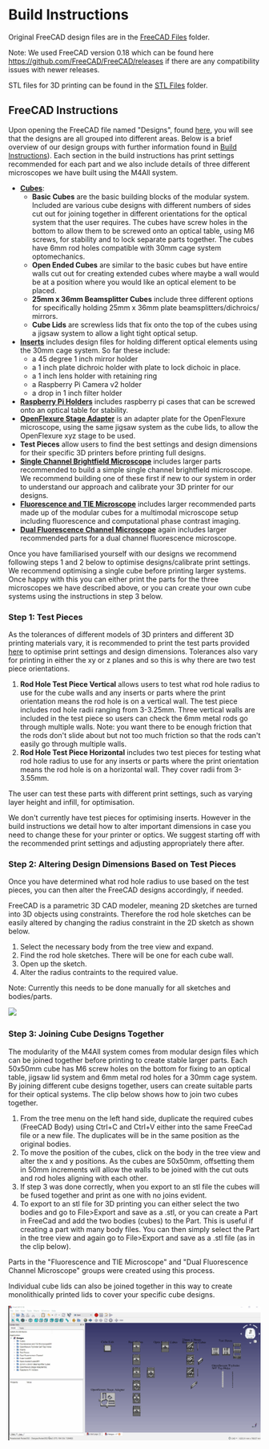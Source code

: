 # Build Instructions

Original FreeCAD design files are in the [FreeCAD Files](https://github.com/NanoBioPhotonics-Strathclyde/M4All/tree/main/3D%20Printer%20Design%20Files/FreeCAD%20Files) folder.

Note: We used FreeCAD version 0.18 which can be found here https://github.com/FreeCAD/FreeCAD/releases if there are any compatibility issues with newer releases.

STL files for 3D printing can be found in the [STL Files](https://github.com/NanoBioPhotonics-Strathclyde/M4All/tree/main/3D%20Printer%20Design%20Files/STL%20Files) folder.

## FreeCAD Instructions

Upon opening the FreeCAD file named "Designs", found [here](https://github.com/NanoBioPhotonics-Strathclyde/M4All/tree/main/3D%20Printer%20Design%20Files/FreeCAD%20Files), you will see that the designs are all grouped into different areas. Below is a brief overview of our design groups with further information found in [Build Instructions](https://github.com/NanoBioPhotonics-Strathclyde/M4All/tree/main/3D%20Printer%20Design%20Files/Build%20Instructions)). Each section in the build instructions has print settings recommended for each part and we also include details of three different microscopes we have built using the M4All system.

* [**Cubes**](https://github.com/NanoBioPhotonics-Strathclyde/M4All/blob/main/3D%20Printer%20Design%20Files/Build%20Instructions/Cubes.md):
  * **Basic Cubes** are the basic building blocks of the modular system. Included are various cube designs with different numbers of sides cut out for joining together in different orientations for the optical system that the user requires. The cubes have screw holes in the bottom to allow them to be screwed onto an optical table, using M6 screws, for stability and to lock separate parts together. The cubes have 6mm rod holes compatible with 30mm cage system optomechanics.
  * **Open Ended Cubes** are similar to the basic cubes but have entire walls cut out for creating extended cubes where maybe a wall would be at a position where you would like an optical element to be placed. 
  * **25mm x 36mm Beamsplitter Cubes** include three different options for specifically holding 25mm x 36mm plate beamsplitters/dichroics/ mirrors.
  * **Cube Lids** are screwless lids that fix onto the top of the cubes using a jigsaw system to allow a light tight optical setup.
* [**Inserts**](https://github.com/NanoBioPhotonics-Strathclyde/M4All/blob/main/3D%20Printer%20Design%20Files/Build%20Instructions/Inserts.md) includes design files for holding different optical elements using the 30mm cage system. So far these include:
  * a 45 degree 1 inch mirror holder
  * a 1 inch plate dichroic holder with plate to lock dichoic in place.
  * a 1 inch lens holder with retaining ring
  * a Raspberry Pi Camera v2 holder
  * a drop in 1 inch filter holder
* [**Raspberry Pi Holders**](https://github.com/NanoBioPhotonics-Strathclyde/M4All/blob/main/3D%20Printer%20Design%20Files/Build%20Instructions/RaspberryPiHolders.md) includes raspberry pi cases that can be screwed onto an optical table for stability.
* [**OpenFlexure Stage Adapter**](https://github.com/NanoBioPhotonics-Strathclyde/M4All/blob/main/3D%20Printer%20Design%20Files/Build%20Instructions/OpenFlexureStageAdapter.md) is an adapter plate for the OpenFlexure microscope, using the same jigsaw system as the cube lids, to allow the OpenFlexure xyz stage to be used.
* **Test Pieces** allow users to find the best settings and design dimensions for their specific 3D printers before printing full designs.
* [**Single Channel Brightfield Microscope**](https://github.com/NanoBioPhotonics-Strathclyde/M4All/blob/main/3D%20Printer%20Design%20Files/Build%20Instructions/SingleChannelBrightfield.md) includes larger parts recommended to build a simple single channel brightfield microscope. We recommend building one of these first if new to our system in order to understand our approach and calibrate your 3D printer for our designs.
* [**Fluorescence and TIE Microscope**](https://github.com/NanoBioPhotonics-Strathclyde/M4All/blob/main/3D%20Printer%20Design%20Files/Build%20Instructions/FluorescenceandTIEMicroscope.md) includes larger recommended parts made up of the modular cubes for a multimodal microscope setup including fluorescence and computational phase contrast imaging.
* [**Dual Fluorescence Channel Microscope**](https://github.com/NanoBioPhotonics-Strathclyde/M4All/blob/main/3D%20Printer%20Design%20Files/Build%20Instructions/DualFluorescenceMicroscope.md) again includes larger recommended parts for a dual channel fluorescence microscope.

Once you have familiarised yourself with our designs we recommend following steps 1 and 2 below to optimise designs/calibrate print settings. We recommend optimising a single cube before printing larger systems. Once happy with this you can either print the parts for the three microscopes we have described above, or you can create your own cube systems using the instructions in step 3 below.

### Step 1: Test Pieces

As the tolerances of different models of 3D printers and different 3D printing materials vary, it is recommended to print the test parts provided [here](https://github.com/NanoBioPhotonics-Strathclyde/M4All/tree/main/3D%20Printer%20Design%20Files/STL%20Files/Test%20Pieces) to optimise print settings and design dimensions. Tolerances also vary for printing in either the xy or z planes and so this is why there are two test piece orientations.

1. **Rod Hole Test Piece Vertical** allows users to test what rod hole radius to use for the cube walls and any inserts or parts where the print orientation means the rod hole is on a vertical wall. The test piece includes rod hole radii ranging from 3-3.25mm. Three vertical walls are included in the test piece so users can check the 6mm metal rods go through multiple walls. Note: you want there to be enough friction that the rods don't slide about but not too much friction so that the rods can't easily go through multiple walls.
2. **Rod Hole Test Piece Horizontal** includes two test pieces for testing what rod hole radius to use for any inserts or parts where the print orientation means the rod hole is on a horizontal wall. They cover radii from 3-3.55mm.

The user can test these parts with different print settings, such as varying layer height and infill, for optimisation.

We don't currently have test pieces for optimising inserts. However in the build instructions we detail how to alter important dimensions in case you need to change these for your printer or optics. We suggest starting off with the recommended print settings and adjusting appropriately there after.

### Step 2: Altering Design Dimensions Based on Test Pieces

Once you have determined what rod hole radius to use based on the test pieces, you can then alter the FreeCAD designs accordingly, if needed.

FreeCAD is a parametric 3D CAD modeler, meaning 2D sketches are turned into 3D objects using constraints. Therefore the rod hole sketches can be easily altered by changing the radius constraint in the 2D sketch as shown below.

1. Select the necessary body from the tree view and expand. 
2. Find the rod hole sketches. There will be one for each cube wall.
3. Open up the sketch.
4. Alter the radius contraints to the required value.

Note: Currently this needs to be done manually for all sketches and bodies/parts.

![](https://github.com/NanoBioPhotonics-Strathclyde/M4All/blob/main/3D%20Printer%20Design%20Files/Instruction%20Clips/EditRodHoleRadius.gif)

### Step 3: Joining Cube Designs Together

The modularity of the M4All system comes from modular design files which can be joined together before printing to create stable larger parts. Each 50x50mm cube has M6 screw holes on the bottom for fixing to an optical table, jigsaw lid system and 6mm metal rod holes for a 30mm cage system. By joining different cube designs together, users can create suitable parts for their optical systems. The clip below shows how to join two cubes together. 

1. From the tree menu on the left hand side, duplicate the required cubes (FreeCAD Body) using Ctrl+C and Ctrl+V either into the same FreeCad file or a new file. The duplicates will be in the same position as the original bodies.
2. To move the position of the cubes, click on the body in the tree view and alter the x and y positions. As the cubes are 50x50mm, offsetting them in 50mm increments will allow the walls to be joined with the cut outs and rod holes aligning with each other.
3. If step 3 was done correctly, when you export to an stl file the cubes will be fused together and print as one with no joins evident. 
4. To export to an stl file for 3D printing you can either select the two bodies and go to File>Export and save as a .stl, or you can create a Part in FreeCad and add the two bodies (cubes) to the Part. This is useful if creating a part with many body files. You can then simply select the Part in the tree view and again go to File>Export and save as a .stl file (as in the clip below).

Parts in the "Fluorescence and TIE Microscope" and "Dual Fluorescence Channel Microscope" groups were created using this process.

Individual cube lids can also be joined together in this way to create monolithically printed lids to cover your specific cube designs. 

![](https://github.com/NanoBioPhotonics-Strathclyde/M4All/blob/main/3D%20Printer%20Design%20Files/Instruction%20Clips/HowToJoinCubes.gif)



